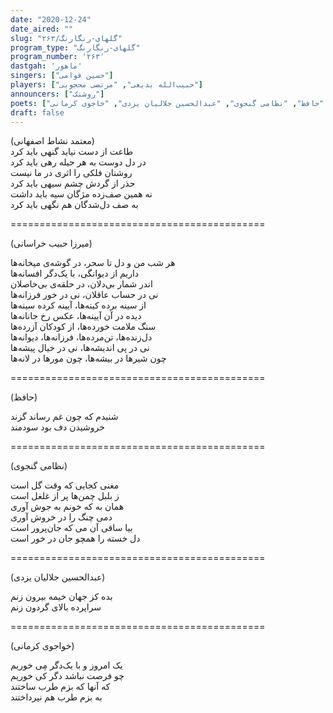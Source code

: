 ```yaml
---
date: "2020-12-24"
date_aired: ""
slug: "گلهای-رنگارنگ/۲۶۳"
program_type: "گلهای-رنگارنگ"
program_number: '۲۶۳'
dastgah: 'ماهور'
singers: ["حسین قوامی"]
players: ["حبیب‌الله بدیعی", "مرتضی محجوبی"]
announcers: ["روشنک"]
poets: ["میرزا حبیب خراسانی", "معتمد نشاط اصفهانی", "حافظ", "نظامی گنجوی", "عبدالحسین جلالیان یزدی", "خاجوی کرمانی"]
draft: false
---
```


(معتمد نشاط اصفهانی)  
طاعت از دست نیاید گنهی باید کرد  
در دل دوست به هر حیله رهی باید کرد  
روشنان فلکی را اثری در ما نیست  
حذر از گردش چشم سیهی باید کرد  
نه همین صف‌زده مژگان سیه باید داشت  
به صف دل‌شدگان هم نگهی باید کرد  

============================================  

(میرزا حبیب خراسانی)  

هر شب من و دل تا سحر، در گوشه‌ی میخانه‌ها  
داریم از دیوانگی، با یک‌دگر افسانه‌ها  
اندر شمار بی‌دلان، در حلقه‌ی بی‌حاصلان  
نی در حساب عاقلان، نی در خور فرزانه‌ها  
از سینه برده کینه‌ها، آیینه کرده سینه‌ها  
دیده در آن آیینه‌ها، عکس رخ جانانه‌ها  
سنگ ملامت خورده‌ها، از کودکان آزرده‌ها  
دل‌زنده‌ها، تن‌مرده‌ها، فرزانه‌ها، دیوانه‌ها  
نی در پی اندیشه‌ها، نی در خیال پیشه‌ها  
چون شیرها در بیشه‌ها، چون مورها در لانه‌ها  

============================================  

(حافظ)  

شنیدم که چون غم رساند گزند  
خروشیدن دف بود سودمند  

============================================  

(نظامی گنجوی)  

مغنی کجایی که وقت گل است  
ز بلبل چمن‌ها پر از غلغل است  
همان به که خونم به جوش آوری  
دمی چنگ را در خروش آوری  
بیا ساقی آن می که جان‌پرور است  
دل خسته را همچو جان در خور است  

============================================  

(عبدالحسین جلالیان یزدی)  

بده کز جهان خیمه بیرون زنم  
سراپرده بالای گردون زنم  

============================================  

(خواجوی کرمانی)  

یک امروز و با یک‌دگر مِی خوریم  
چو فرصت نباشد دگر کی خوریم  
که آنها که بزم طرب ساختند  
به بزم طرب هم نپرداختند  
